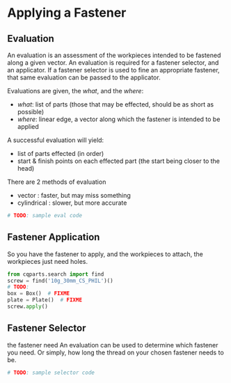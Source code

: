 # Applying a Fastener

## Evaluation

An evaluation is an assessment of the workpieces intended to be fastened along
a given vector.
An evaluation is required for a fastener selector, and an applicator.
If a fastener selector is used to fine an appropriate fastener, that same evaluation
can be passed to the applicator.

Evaluations are given, the _what_, and the _where_:
- _what_: list of parts (those that may be effected, should be as short as possible)
- _where_: linear edge, a vector along which the fastener is intended to be applied

A successful evaluation will yield:
- list of parts effected (in order)
- start & finish points on each effected part
    (the start being closer to the head)

There are 2 methods of evaluation
- vector : faster, but may miss something
- cylindrical : slower, but more accurate

```python
# TODO: sample eval code
```

## Fastener Application

So you have the fastener to apply, and the workpieces to attach, the workpieces
just need holes.

```python
from cqparts.search import find
screw = find('10g_30mm_CS_PHIL')()
# TODO:
box = Box()  # FIXME
plate = Plate()  # FIXME
screw.apply()
```

## Fastener Selector
the fastener need
An evaluation can be used to determine which fastener you need.
Or simply, how long the thread on your chosen fastener needs to be.

```python
# TODO: sample selector code
```
